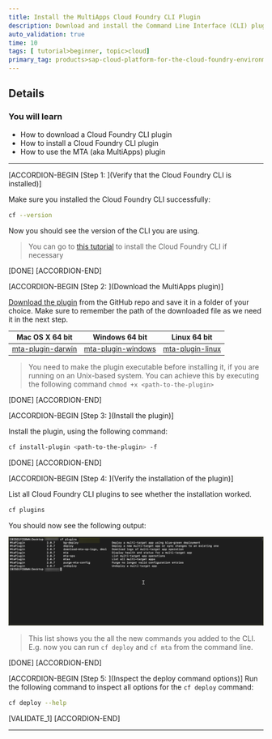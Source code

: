 ```yaml
---
title: Install the MultiApps Cloud Foundry CLI Plugin
description: Download and install the Command Line Interface (CLI) plugin. This plugin allows you to deploy MTA achives from the command line.
auto_validation: true
time: 10
tags: [ tutorial>beginner, topic>cloud]
primary_tag: products>sap-cloud-platform-for-the-cloud-foundry-environment
---
```


## Details
### You will learn
  - How to download a Cloud Foundry CLI plugin
  - How to install a Cloud Foundry CLI plugin
  - How to use the MTA (aka MultiApps) plugin


---

[ACCORDION-BEGIN [Step 1: ](Verify that the Cloud Foundry CLI is installed)]

Make sure you installed the Cloud Foundry CLI successfully:
```Bash
cf --version
```

Now you should see the version of the CLI you are using.


> You can go to [this tutorial](https://developers.sap.com/tutorials/cp-cf-download-cli.html) to install the Cloud Foundry CLI if necessary

[DONE]
[ACCORDION-END]

[ACCORDION-BEGIN [Step 2: ](Download the MultiApps plugin)]

[Download the plugin](https://github.com/cloudfoundry-incubator/multiapps-cli-plugin) from the GitHub repo and save it in a folder of your choice.
Make sure to remember the path of the downloaded file as we need it in the next step.

Mac OS X 64 bit | Windows 64 bit | Linux 64 bit
--- | --- | ---
[mta-plugin-darwin](https://github.com/cloudfoundry-incubator/multiapps-cli-plugin/releases/download/v2.0.13/mta_plugin_darwin_amd64) | [mta-plugin-windows](https://github.com/cloudfoundry-incubator/multiapps-cli-plugin/releases/download/v2.0.13/mta_plugin_windows_amd64.exe) | [mta-plugin-linux](https://github.com/cloudfoundry-incubator/multiapps-cli-plugin/releases/download/v2.0.13/mta_plugin_linux_amd64) |

> You need to make the plugin executable before installing it, if you are running on an Unix-based system. You can achieve this by executing the following command `chmod +x <path-to-the-plugin>`

[DONE]
[ACCORDION-END]


[ACCORDION-BEGIN [Step 3: ](Install the plugin)]


Install the plugin, using the following command:
```Bash
cf install-plugin <path-to-the-plugin> -f
```

[DONE]
[ACCORDION-END]

[ACCORDION-BEGIN [Step 4: ](Verify the installation of the plugin)]

List all Cloud Foundry CLI plugins to see whether the installation worked.
```Bash
cf plugins
```
You should now see the following output:

![listed plugins](./cfplugins.png)

> This list shows you the all the new commands you added to the CLI. E.g. now you can run `cf deploy` and `cf mta` from the command line.

[DONE]
[ACCORDION-END]

[ACCORDION-BEGIN [Step 5: ](Inspect the deploy command options)]
Run the following command to inspect all options for the `cf deploy` command:
```Bash
cf deploy --help
```


[VALIDATE_1]
[ACCORDION-END]

---
